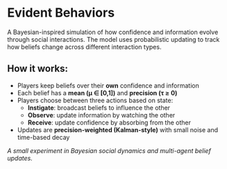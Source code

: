 # Evident Behaviors

A Bayesian-inspired simulation of how confidence and information evolve through social interactions. The model uses probabilistic updating to track how beliefs change across different interaction types.

## How it works:

- Players keep beliefs over their **own** confidence and information
- Each belief has a **mean (μ ∈ [0,1])** and **precision (τ ≥ 0)**
- Players choose between three actions based on state:
  - **Instigate**: broadcast beliefs to influence the other
  - **Observe**: update information by watching the other
  - **Receive**: update confidence by absorbing from the other
- Updates are **precision-weighted (Kalman-style)** with small noise and time-based decay

*A small experiment in Bayesian social dynamics and multi-agent belief updates.*

